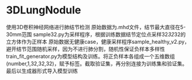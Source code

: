 # 3DLungNodule
使用3D卷积神经网络进行肺结节检测
原始数据为.mhd文件，结节最大直径在5-30mm范围
sample32.py为采样程序，根据训练数据结节定位点采样32*32*32的立方体作为正样本
原始数据无健康case，健康采样程序sample_healthy_v2.py，避开结节范围随机采样，因为不进行肺分割，随机性保证负样本多样性
train_fit_generator.py为模型结构及训练。将正负样本各组成一个五维数组(number,1,32,32,32)，赋予标签。截取验证集，再分别连接为训练集和验证集。
最后以生成器形式导入模型训练
